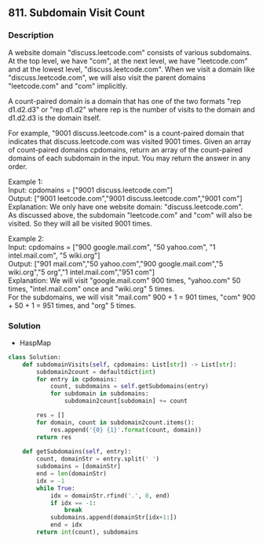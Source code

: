## 811. Subdomain Visit Count
### Description

A website domain "discuss.leetcode.com" consists of various subdomains. At the top level, we have "com", at the next level, we have "leetcode.com" and at the lowest level, "discuss.leetcode.com". When we visit a domain like "discuss.leetcode.com", we will also visit the parent domains "leetcode.com" and "com" implicitly.

A count-paired domain is a domain that has one of the two formats "rep d1.d2.d3" or "rep d1.d2" where rep is the number of visits to the domain and d1.d2.d3 is the domain itself.

For example, "9001 discuss.leetcode.com" is a count-paired domain that indicates that discuss.leetcode.com was visited 9001 times.
Given an array of count-paired domains cpdomains, return an array of the count-paired domains of each subdomain in the input. You may return the answer in any order.

Example 1:  
Input: cpdomains = ["9001 discuss.leetcode.com"]  
Output: ["9001 leetcode.com","9001 discuss.leetcode.com","9001 com"]  
Explanation: We only have one website domain: "discuss.leetcode.com".  
As discussed above, the subdomain "leetcode.com" and "com" will also be visited. So they will all be visited 9001 times.  

Example 2:  
Input: cpdomains = ["900 google.mail.com", "50 yahoo.com", "1 intel.mail.com", "5 wiki.org"]  
Output: ["901 mail.com","50 yahoo.com","900 google.mail.com","5 wiki.org","5 org","1 intel.mail.com","951 com"]  
Explanation: We will visit "google.mail.com" 900 times, "yahoo.com" 50 times, "intel.mail.com" once and "wiki.org" 5 times.  
For the subdomains, we will visit "mail.com" 900 + 1 = 901 times, "com" 900 + 50 + 1 = 951 times, and "org" 5 times.  

### Solution
* HaspMap

```python
class Solution:
    def subdomainVisits(self, cpdomains: List[str]) -> List[str]:
        subdomain2count = defaultdict(int)
        for entry in cpdomains:
            count, subdomains = self.getSubdomains(entry)
            for subdomain in subdomains:
                subdomain2count[subdomain] += count

        res = []
        for domain, count in subdomain2count.items():
            res.append('{0} {1}'.format(count, domain))
        return res
    
    def getSubdomains(self, entry):
        count, domainStr = entry.split(' ')
        subdomains = [domainStr]
        end = len(domainStr)
        idx = -1
        while True:
            idx = domainStr.rfind('.', 0, end)
            if idx == -1:
                break
            subdomains.append(domainStr[idx+1:])
            end = idx
        return int(count), subdomains
```
